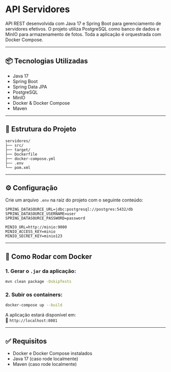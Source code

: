 
# API Servidores

API REST desenvolvida com Java 17 e Spring Boot para gerenciamento de servidores efetivos. O projeto utiliza PostgreSQL como banco de dados e MinIO para armazenamento de fotos. Toda a aplicação é orquestrada com Docker Compose.

---

## 📦 Tecnologias Utilizadas

- Java 17
- Spring Boot
- Spring Data JPA
- PostgreSQL
- MinIO
- Docker & Docker Compose
- Maven

---

## 📁 Estrutura do Projeto

```
servidores/
├── src/
├── target/
├── Dockerfile
├── docker-compose.yml
├── .env
└── pom.xml
```

---

## ⚙️ Configuração

Crie um arquivo `.env` na raiz do projeto com o seguinte conteúdo:

```env
SPRING_DATASOURCE_URL=jdbc:postgresql://postgres:5432/db
SPRING_DATASOURCE_USERNAME=user
SPRING_DATASOURCE_PASSWORD=password

MINIO_URL=http://minio:9000
MINIO_ACCESS_KEY=minio
MINIO_SECRET_KEY=minio123
```

---

## 🚀 Como Rodar com Docker

### 1. Gerar o `.jar` da aplicação:

```bash
mvn clean package -DskipTests
```

### 2. Subir os containers:

```bash
docker-compose up --build
```

A aplicação estará disponível em:  
📍 `http://localhost:8081`

---

## ✅ Requisitos

- Docker e Docker Compose instalados
- Java 17 (caso rode localmente)
- Maven (caso rode localmente)

